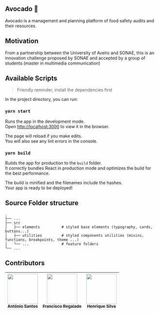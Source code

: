 ## Avocado 🥑
Avocado is a management and planning platform of food safety audits and their resources.

## Motivation
 From a partnership between the University of Aveiro and SONAE, this is an innovation challenge proposed by SONAE and accepted by a group of students (master in multimedia communication)



## Available Scripts
> Friendly reminder, install the dependencies first

In the project directory, you can run:

### `yarn start`

Runs the app in the development mode.<br>
Open [http://localhost:3000](http://localhost:3000) to view it in the browser.

The page will reload if you make edits.<br>
You will also see any lint errors in the console.

### `yarn build`

Builds the app for production to the `build` folder.<br>
It correctly bundles React in production mode and optimizes the build for the best performance.

The build is minified and the filenames include the hashes.<br>
Your app is ready to be deployed!

## Source Folder structure

    .
    ├── ...
    ├── src
    │   ├── elements          # styled base elements (typography, cards, buttons...)
    │   ├── utilities         # styled components utilities (mixins, functions, breakpoints, theme ...)
    │   └── ...               # feature folders
    └── ...


## Contributors

| [<img src="https://avatars3.githubusercontent.com/u/19779828?s=460&v=4" width="100px;"/><br /><sub><b>António Santos</b></sub>](https://antoniosantos.me) | [<img src="https://avatars3.githubusercontent.com/u/25771694?s=460&v=4" width="100px;"/><br /><sub><b>Francisco Regalado</b></sub>](https://github.com/fsfregalado) | [<img src="https://avatars1.githubusercontent.com/u/24814636?s=460&v=4" width="100px;"/><br /><sub><b>Henrique Silva</b></sub>](https://github.com/HenriqueSilva2) |
| :---: | :---: | :---: |
